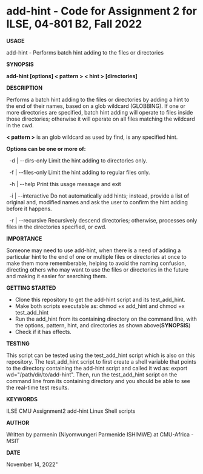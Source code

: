 # add-hint - Code for Assignment 2 for ILSE, 04-801 B2, Fall 2022
    
__USAGE__

add-hint - Performs batch hint adding to the files or directories


__SYNOPSIS__

__add-hint [options] < pattern > < hint > [directories]__
    

__DESCRIPTION__
    
Performs a batch hint adding to the files or directories by adding a hint to the end of their names, based on a glob wildcard (GLOBBING). If one or more directories are specified, batch hint adding will operate to files inside those directories; otherwise it will operate on all files matching the wildcard in the cwd.


__< pattern >__ is an glob wildcard as used by find, <hint> is any specified hint.
    

__Options can be one or more of:__
    

&nbsp; -d | --dirs-only          Limit the hint adding to directories only.
    
&nbsp; -f | --files-only         Limit the hint adding to regular files only.
    
&nbsp; -h | --help               Print this usage message and exit
    
&nbsp; -i | --interactive        Do not automatically add hints; instead, provide a list of original and, 
                                 modified names and ask the user to confirm the hint adding before it happens.
    
&nbsp; -r | --recursive          Recursively descend directories; otherwise,
                                 processes only files in the directories specified, or cwd.
    
__IMPORTANCE__

Someone may need to use add-hint, when there is a need of adding a particular hint to the end of one or multiple files or directories at once to make them more rememberable, helping to avoid the naming confusion, directing others who may want to use the files or directories in the future and making it easier for searching them.

__GETTING STARTED__

- Clone this repository to get the add-hint script and its test_add_hint.
- Make both scripts executable as: chmod +x add_hint and chmod +x test_add_hint
- Run the add_hint from its containing directory on the command line, with the options, pattern, hint, and directories as shown above(__SYNOPSIS__)
- Check if it has effects.

__TESTING__

This script can be tested using the test_add_hint script which is also on this repository. The test_add_hint script to first create a shell variable that points to the directory containing the add-hint script and called it wd as: export wd="/path/dir/to/add-hint". Then, run the test_add_hint script on the command line from its containing directory and you should be able to see the real-time test results.
    
 __KEYWORDS__

   ILSE          CMU              Assignment2               add-hint               Linux           Shell scripts

  __AUTHOR__
    
 Written by parmenin (Niyomwungeri Parmenide ISHIMWE) at CMU-Africa - MSIT 
    
 __DATE__
    
 November 14, 2022" 